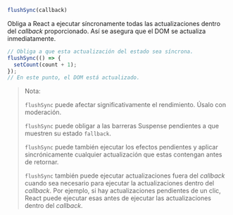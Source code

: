 ```jsx
flushSync(callback)
```

Obliga a React a ejecutar síncronamente todas las actualizaciones dentro del _callback_ proporcionado. Así se asegura que el DOM se actualiza inmediatamente.

````jsx
// Obliga a que esta actualización del estado sea síncrona.
flushSync(() => {
  setCount(count + 1);
});
// En este punto, el DOM está actualizado.
````

> Nota:
> 
> `flushSync` puede afectar significativamente el rendimiento. Úsalo con moderación.
> 
> `flushSync` puede obligar a las barreras Suspense pendientes a que muestren su estado `fallback`.
> 
> `flushSync` puede también ejecutar los efectos pendientes y aplicar sincrónicamente cualquier actualización que estas contengan antes de retornar.
> 
> `flushSync` también puede ejecutar actualizaciones fuera del *callback* cuando sea necesario para ejecutar la actualizaciones dentro del *callback*. Por ejemplo, si hay actualizaciones pendientes de un clic, React puede ejecutar esas antes de ejecutar las actualizaciones dentro del *callback*.